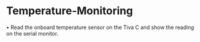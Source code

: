# Temperature-Monitoring
•	Read the onboard temperature sensor on the Tiva C and show the reading on the serial monitor.
